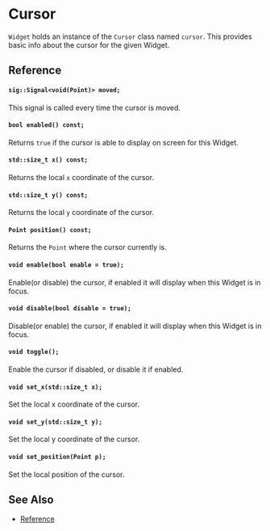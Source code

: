# Cursor

`Widget` holds an instance of the `Cursor` class named `cursor`. This provides
basic info about the cursor for the given Widget.

## Reference

#### `sig::Signal<void(Point)> moved;`

This signal is called every time the cursor is moved.

#### `bool enabled() const;`

Returns `true` if the cursor is able to display on screen for this Widget.

#### `std::size_t x() const;`

Returns the local `x` coordinate of the cursor.

#### `std::size_t y() const;`

Returns the local `y` coordinate of the cursor.

#### `Point position() const;`

Returns the `Point` where the cursor currently is.

#### `void enable(bool enable = true);`

Enable(or disable) the cursor, if enabled it will display when this Widget is in
focus.

#### `void disable(bool disable = true);`

Disable(or enable) the cursor, if enabled it will display when this Widget is in
focus.

#### `void toggle();`

Enable the cursor if disabled, or disable it if enabled.

#### `void set_x(std::size_t x);`

Set the local x coordinate of the cursor.

#### `void set_y(std::size_t y);`

Set the local y coordinate of the cursor.

#### `void set_position(Point p);`

Set the local position of the cursor.

## See Also

- [Reference](https://a-n-t-h-o-n-y.github.io/CPPurses/classcppurses_1_1Cursor.html)
